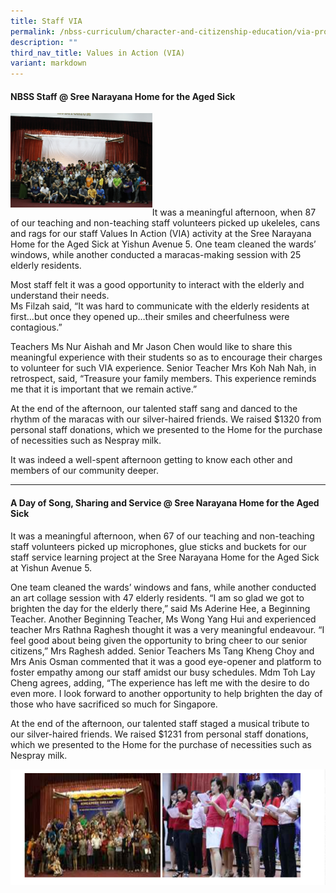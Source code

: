 ```yaml
---
title: Staff VIA
permalink: /nbss-curriculum/character-and-citizenship-education/via-programme/staff-via/
description: ""
third_nav_title: Values in Action (VIA)
variant: markdown
---
```

<h4><strong>NBSS Staff @ Sree Narayana Home for the Aged Sick </strong></h4>
<img style="width: 45%;" src="/images/svia.jpg" align="left"><br><br><br><br><br><br><br><br>
<p>It was a meaningful afternoon, when 87 of our teaching and non-teaching staff volunteers picked up ukeleles, cans and rags for our staff Values In Action (VIA) activity at the Sree Narayana Home for the Aged Sick at Yishun Avenue 5. One team cleaned the wards’ windows, while another conducted a maracas-making session with 25 elderly residents.</p>
<p>Most staff felt it was a good opportunity to interact with the elderly and understand their needs.<br>Ms Filzah said, “It was hard to communicate with the elderly residents at first…but once they opened up…their smiles and cheerfulness were contagious.”</p>
<p>Teachers Ms Nur Aishah and Mr Jason Chen would like to share this meaningful experience with their students so as to encourage their charges to volunteer for such VIA experience. Senior Teacher Mrs Koh Nah Nah, in retrospect, said, “Treasure your family members. This experience reminds me that it is important that we remain active.”</p>
<p>At the end of the afternoon, our talented staff sang and danced to the rhythm of the maracas with our silver-haired friends. We raised $1320 from personal staff donations, which we presented to the Home for the purchase of necessities such as Nespray milk.</p>
<p>It was indeed a well-spent afternoon getting to know each other and members of our community deeper.</p><hr>
<h4><strong>A Day of Song, Sharing and Service @ Sree Narayana Home for the Aged Sick</strong></h4>
<p>It was a meaningful afternoon, when 67 of our teaching and non-teaching staff volunteers picked up microphones, glue sticks and buckets for our staff service learning project at the Sree Narayana Home for the Aged Sick at Yishun Avenue 5.</p>
<p>One team cleaned the wards’ windows and fans, while another conducted an art collage session with 47 elderly residents. “I am so glad we got to brighten the day for the elderly there,” said Ms Aderine Hee, a Beginning Teacher. Another Beginning Teacher, Ms Wong Yang Hui and experienced teacher Mrs Rathna Raghesh thought it was a very meaningful endeavour. “I feel good about being given the opportunity to bring cheer to our senior citizens,” Mrs Raghesh added. Senior Teachers Ms Tang Kheng Choy and Mrs Anis Osman commented that it was a good eye-opener and platform to foster empathy among our staff amidst our busy schedules. Mdm Toh Lay Cheng agrees, adding, “The experience has left me with the desire to do even more. I look forward to another opportunity to help brighten the day of those who have sacrificed so much for Singapore.</p>
<p>At the end of the afternoon, our talented staff staged a musical tribute to our silver-haired friends. We raised $1231 from personal staff donations, which we presented to the Home for the purchase of necessities such as Nespray milk.</p>
<img src="/images/svia2.png">